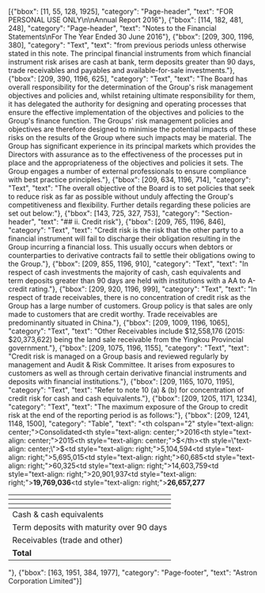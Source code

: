 [{"bbox": [11, 55, 128, 1925], "category": "Page-header", "text": "FOR PERSONAL USE ONLY\n\nAnnual Report 2016"}, {"bbox": [114, 182, 481, 248], "category": "Page-header", "text": "Notes to the Financial Statements\nFor The Year Ended 30 June 2016"}, {"bbox": [209, 300, 1196, 380], "category": "Text", "text": "from previous periods unless otherwise stated in this note. The principal financial instruments from which financial instrument risk arises are cash at bank, term deposits greater than 90 days, trade receivables and payables and available-for-sale investments."}, {"bbox": [209, 390, 1196, 625], "category": "Text", "text": "The Board has overall responsibility for the determination of the Group's risk management objectives and policies and, whilst retaining ultimate responsibility for them, it has delegated the authority for designing and operating processes that ensure the effective implementation of the objectives and policies to the Group's finance function. The Groups' risk management policies and objectives are therefore designed to minimise the potential impacts of these risks on the results of the Group where such impacts may be material. The Group has significant experience in its principal markets which provides the Directors with assurance as to the effectiveness of the processes put in place and the appropriateness of the objectives and policies it sets. The Group engages a number of external professionals to ensure compliance with best practice principles."}, {"bbox": [209, 634, 1196, 714], "category": "Text", "text": "The overall objective of the Board is to set policies that seek to reduce risk as far as possible without unduly affecting the Group's competitiveness and flexibility. Further details regarding these policies are set out below:"}, {"bbox": [143, 725, 327, 753], "category": "Section-header", "text": "## ii. Credit risk"}, {"bbox": [209, 765, 1196, 846], "category": "Text", "text": "Credit risk is the risk that the other party to a financial instrument will fail to discharge their obligation resulting in the Group incurring a financial loss. This usually occurs when debtors or counterparties to derivative contracts fail to settle their obligations owing to the Group."}, {"bbox": [209, 855, 1196, 910], "category": "Text", "text": "In respect of cash investments the majority of cash, cash equivalents and term deposits greater than 90 days are held with institutions with a AA to A-credit rating."}, {"bbox": [209, 920, 1196, 999], "category": "Text", "text": "In respect of trade receivables, there is no concentration of credit risk as the Group has a large number of customers. Group policy is that sales are only made to customers that are credit worthy. Trade receivables are predominantly situated in China."}, {"bbox": [209, 1009, 1196, 1065], "category": "Text", "text": "Other Receivables include $12,558,176 (2015: $20,373,622) being the land sale receivable from the Yingkou Provincial government."}, {"bbox": [209, 1075, 1196, 1155], "category": "Text", "text": "Credit risk is managed on a Group basis and reviewed regularly by management and Audit & Risk Committee. It arises from exposures to customers as well as through certain derivative financial instruments and deposits with financial institutions."}, {"bbox": [209, 1165, 1070, 1195], "category": "Text", "text": "Refer to note 10 (a) & (b) for concentration of credit risk for cash and cash equivalents."}, {"bbox": [209, 1205, 1171, 1234], "category": "Text", "text": "The maximum exposure of the Group to credit risk at the end of the reporting period is as follows:"}, {"bbox": [209, 1241, 1148, 1500], "category": "Table", "text": "<table><thead><tr><th></th><th colspan=\"2\" style=\"text-align: center;\">Consolidated</th></tr><tr><th></th><th style=\"text-align: center;\">2016</th><th style=\"text-align: center;\">2015</th></tr><tr><th></th><th style=\"text-align: center;\">$</th><th style=\"text-align: center;\">$</th></tr></thead><tbody><tr><td>Cash & cash equivalents</td><td style=\"text-align: right;\">5,104,594</td><td style=\"text-align: right;\">5,695,015</td></tr><tr><td>Term deposits with maturity over 90 days</td><td style=\"text-align: right;\">60,685</td><td style=\"text-align: right;\">60,325</td></tr><tr><td>Receivables (trade and other)</td><td style=\"text-align: right;\">14,603,759</td><td style=\"text-align: right;\">20,901,937</td></tr><tr><td><strong>Total</strong></td><td style=\"text-align: right;\"><strong>19,769,036</strong></td><td style=\"text-align: right;\"><strong>26,657,277</strong></td></tr></tbody></table>"}, {"bbox": [163, 1951, 384, 1977], "category": "Page-footer", "text": "Astron Corporation Limited"}]